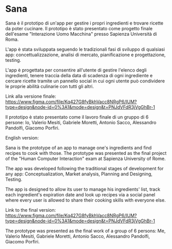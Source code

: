 # Sana
Sana è il prototipo di un'app per gestire i propri ingredienti e trovare ricette da poter cucinare. Il prototipo è stato presentato come progetto finale dell'esame "Interazione Uomo Macchina" presso Sapienza Università di Roma.

L'app è stata sviluppata seguendo le tradizionali fasi di sviluppo di qualsiasi app: concettualizzazione, analisi di mercato, pianificazione e progettazione, testing.

L'app è progettata per consentire all'utente di gestire l'elenco degli ingredienti, tenere traccia della data di scadenza di ogni ingrediente e cercare ricette tramite un pannello social in cui ogni utente può condividere le proprie abilità culinarie con tutti gli altri.

Link alla versione finale: https://www.figma.com/file/Kq427G8fyBkhVacc8NRgP6/IUM?type=design&node-id=0%3A1&mode=design&t=PNJdVFdR3jVgGhBr-1

Il prototipo è stato presentato come il lavoro finale di un gruppo di 6 persone: Io, Valerio Mesiti, Gabriele Moretti, Antonio Sacco, Alessandro Pandolfi, Giacomo Porfiri.


English version:

Sana is the prototype of an app to manage one's ingredients and find recipes to cook with those. The prototype was presented as the final project of the "Human Computer Interaction" exam at Sapienza University of Rome.

The app was developed following the traditional stages of development for any app: Conceptualization, Market analysis, Planning and Designing, Testing.

The app is designed to allow its user to manage his ingredients' list, track each ingredient's expiration date and look up recipes via a social panel where every user is allowed to share their cooking skills with everyone else. 

Link to the final version: https://www.figma.com/file/Kq427G8fyBkhVacc8NRgP6/IUM?type=design&node-id=0%3A1&mode=design&t=PNJdVFdR3jVgGhBr-1

The prototype was presented as the final work of a group of 6 persons: Me, Valerio Mesiti, Gabriele Moretti, Antonio Sacco, Alessandro Pandolfi, Giacomo Porfiri.
